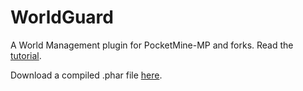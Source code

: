 # WorldGuard
A World Management plugin for PocketMine-MP and forks.
Read the [tutorial](https://github.com/Muqsit/WorldGuard/wiki/Tutorial).

Download a compiled .phar file [here](https://github.com/Muqsit/WorldGuard/releases/tag/v1.0).
